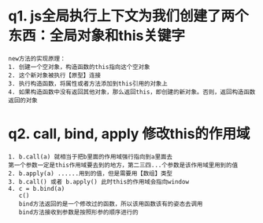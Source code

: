 # q1. js全局执行上下文为我们创建了两个东西：全局对象和this关键字
    new方法的实现原理：
    1. 创建一个空对象，构造函数的this指向这个空对象
    2. 这个新对象被执行【原型】连接
    3. 执行构造函数，将属性或者方法添加到this引用的对象上
    4. 如果构造函数中没有返回其他对象，那么返回this，即创建的新对象。否则，返回构造函数返回的对象

# q2. call, bind, apply 修改this的作用域
    1. b.call(a) 就相当于把b里面的作用域强行指向到a里面去
    第一个参数一定是this作用域要去到的地方，第二三四...个参数是该作用域里用到的值
    2. b.apply(a) ......用到的值，但是需要用【数组】类型
    3. b.call() 或者 b.apply() 此时this的作用域会指向window
    4. c = b.bind(a)
       c()
       bind方法返回的是一个修改过的函数，所以该用函数该有的姿态去调用
       bind方法接收到参数是按照形参的顺序进行的
